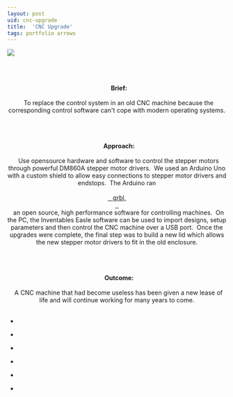 ```yaml
---
layout: post
uid: cnc-upgrade
title:  'CNC Upgrade'
tags: portfolio arrows
---
```


<div class="projects clearfix">
 <a href="{{ site.url }}/images/portfolio/cnc-upgrade/IMAG1771.jpg">
  <img src = "{{ site.url }}/images/portfolio/cnc-upgrade/IMAG1771.jpg">
 </a>
</div>
<br>

<div class="sqs-html-content">
 <p class="" style="text-align:center;white-space:pre-wrap;">
  <strong>
   Brief:
  </strong>
  To replace the control system in an old CNC machine because the corresponding control software can't cope with modern operating systems.
 </p>
 <p class="" style="text-align:center;white-space:pre-wrap;">
  <strong>
   Approach:
  </strong>
  Use opensource hardware and software to control the stepper motors through powerful DM860A stepper motor drivers.  We used an Arduino Uno with a custom shield to allow easy connections to stepper motor drivers and endstops.  The Arduino ran
  <a href="https://github.com/grbl/grbl/wiki" target="_blank">
   grbl,
  </a>
  an open source, high performance software for controlling machines.  On the PC, the Inventables Easle software can be used to import designs, setup parameters and then control the CNC machine over a USB port.  Once the upgrades were complete, the final step was to build a new lid which allows the new stepper motor drivers to fit in the old enclosure.
 </p>
 <p class="" style="text-align:center;white-space:pre-wrap;">
  <strong>
   Outcome:
  </strong>
  A CNC machine that had become useless has been given a new lease of life and will continue working for many years to come.
 </p>
</div>


<ul class="projects clearfix">
  <li>
    <div class="project" style='background-image: url({{ site.url }}/images/portfolio/cnc-upgrade/IMAG1741.jpg)'>
      <a class="cover" href="{{ site.url }}/images/portfolio/cnc-upgrade/IMAG1741.jpg"></a>
    </div>
  </li>
  <li>
    <div class="project" style='background-image: url({{ site.url }}/images/portfolio/cnc-upgrade/IMAG1737.jpg)'>
      <a class="cover" href="{{ site.url }}/images/portfolio/cnc-upgrade/IMAG1737.jpg"></a>
    </div>
  </li>
  <li>
    <div class="project" style='background-image: url({{ site.url }}/images/portfolio/cnc-upgrade/IMAG1774.jpg)'>
      <a class="cover" href="{{ site.url }}/images/portfolio/cnc-upgrade/IMAG1774.jpg"></a>
    </div>
  </li>
  <li>
    <div class="project" style='background-image: url({{ site.url }}/images/portfolio/cnc-upgrade/IMAG1515.jpg)'>
      <a class="cover" href="{{ site.url }}/images/portfolio/cnc-upgrade/IMAG1515.jpg"></a>
    </div>
  </li>
  <li>
    <div class="project" style='background-image: url({{ site.url }}/images/portfolio/cnc-upgrade/IMAG1761.jpg)'>
      <a class="cover" href="{{ site.url }}/images/portfolio/cnc-upgrade/IMAG1761.jpg"></a>
    </div>
  </li>
  <li>
    <div class="project" style='background-image: url({{ site.url }}/images/portfolio/cnc-upgrade/IMAG1733.jpg)'>
      <a class="cover" href="{{ site.url }}/images/portfolio/cnc-upgrade/IMAG1733.jpg"></a>
    </div>
  </li>
</ul>
<br>
<br>

